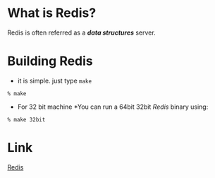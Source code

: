 What is Redis?
=======

Redis is often referred as a  ***data structures*** server.

Building Redis
=======

* it is simple. just type `make`

```
% make
```

* For 32 bit machine
	*You can run a 64bit 32bit *Redis* binary using: 

```
% make 32bit
```


Link
=======

[Redis](https://redis.io)


